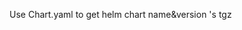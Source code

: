 <!--
 * @Author: cuihaonan
 * @Email: devcui@outlook.com
 * @Date: 2021-04-29 13:45:11
 * @LastEditTime: 2021-04-29 13:58:02
 * @LastEditors: cuihaonan
 * @Description: Basic description
 * @FilePath: /helm-char-push/README.md
 * @LICENSE: NONE
-->


Use Chart.yaml to get helm chart name&version 's tgz